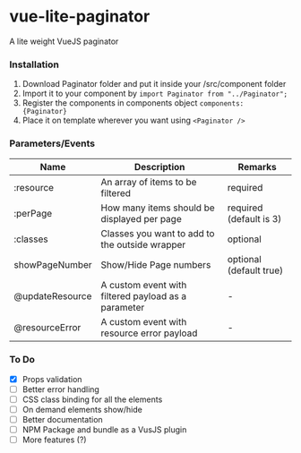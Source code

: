 # vue-lite-paginator
A lite weight VueJS paginator

### Installation
1. Download Paginator folder and put it inside your /src/component folder
1. Import it to your component by `import Paginator from "../Paginator";`
1. Register the components in components object `components: {Paginator}`
1. Place it on template wherever you want using `<Paginator />`

### Parameters/Events
Name | Description | Remarks
---- | ----------- | --------
:resource | An array of items to be filtered | required
:perPage | How many items should be displayed per page | required (default is 3)
:classes | Classes you want to add to the outside wrapper | optional
showPageNumber | Show/Hide Page numbers | optional (default true)
@updateResource | A custom event with filtered payload as a parameter | -
@resourceError | A custom event with resource error payload | -

### To Do
- [x] Props validation
- [ ] Better error handling
- [ ] CSS class binding for all the elements
- [ ] On demand elements show/hide
- [ ] Better documentation
- [ ] NPM Package and bundle as a VusJS plugin
- [ ] More features (?)
